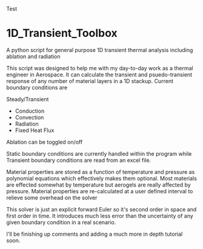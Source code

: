 Test

# 1D_Transient_Toolbox
A python script for general purpose 1D transient thermal analysis including ablation and radiation

This script was designed to help me with my day-to-day work as a thermal engineer in Aerospace. It can calculate the transient and psuedo-transient response of any number of material layers in a 1D stackup. Current boundary conditions are

Steady/Transient
- Conduction
- Convection
- Radiation
- Fixed Heat Flux

Ablation can be toggled on/off

Static boundary conditions are currently handled within the program while Transient boundary conditions are read from an excel file. 

Material properties are stored as a function of temperature and pressure as polynomial equations which effectively makes them optional. Most materials are effected somewhat by temperature but aerogels are really affected by pressure. Material properties are re-calculated at a user defined interval to relieve some overhead on the solver

This solver is just an explicit forward Euler so it's second order in space and first order in time. It introduces much less error than the uncertainty of any given boundary condition in a real scenario.

I'll be finishing up comments and adding a much more in depth tutorial soon.